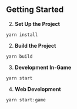 
## Getting Started


2. **Set Up the Project**

```
yarn install
```

2. **Build the Project** 

```
yarn build
```

3. **Development In-Game**


```
yarn start
```

4. **Web Development**

```
yarn start:game
```

